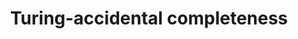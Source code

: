 ---
title: "Turing-accidental completeness"
categories: ["Development"]

link:
    url: "https://beza1e1.tuxen.de/articles/accidentally_turing_complete.html"
    dead: false
    follow: false

tweet: "When doing anything is something you did not intend for some tech"
---